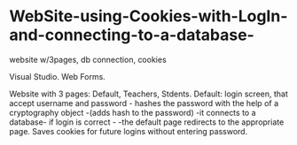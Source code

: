 # WebSite-using-Cookies-with-LogIn-and-connecting-to-a-database-
website w/3pages, db connection, cookies

Visual Studio. Web Forms.

Website with 3 pages: Default, Teachers, Stdents.
Default: login screen, that accept username and password - hashes the password with the help of a cryptography object
-(adds hash to the password) -it connects to a database- if login is correct -
-the default page redirects to the appropriate page.
 Saves cookies for future logins without entering password.
